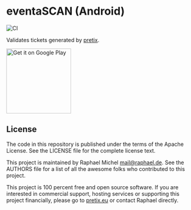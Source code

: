 eventaSCAN (Android)
====================

![CI](https://github.com/eventa/eventascan-android/workflows/CI/badge.svg)

Validates tickets generated by [pretix](https://eventa.eu).

<a href='https://play.google.com/store/apps/details?id=eu.eventa.eventascan.droid&utm_source=global_co&utm_medium=prtnr&utm_content=Mar2515&utm_campaign=PartBadge&pcampaignid=MKT-Other-global-all-co-prtnr-py-PartBadge-Mar2515-1'><img alt='Get it on Google Play' src='https://play.google.com/intl/en_us/badges/images/generic/en_badge_web_generic.png' width="170"/></a>

License
-------
The code in this repository is published under the terms of the Apache License. 
See the LICENSE file for the complete license text.

This project is maintained by Raphael Michel <mail@raphael.de>. See the
AUTHORS file for a list of all the awesome folks who contributed to this project.

This project is 100 percent free and open source software. If you are interested in
commercial support, hosting services or supporting this project financially, please 
go to [pretix.eu](https://eventa.eu) or contact Raphael directly.
